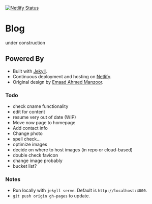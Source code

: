 [![Netlify Status](https://api.netlify.com/api/v1/badges/b14ad8c0-9104-41c6-afc7-e734f8640437/deploy-status)](https://app.netlify.com/sites/alexw/deploys)

# Blog

under construction

## Powered By

- Built with [Jekyll](https://jekyllrb.com/).
- Continuous deployment and hosting on [Netlify](https://www.netlify.com/). 
- Original design by [Emaad Ahmed Manzoor](https://github.com/emaadmanzoor/blog).

### Todo
- check cname functionality
- edit for content
- resume very out of date (WIP)
- Move now page to homepage 
- Add contact info
- Change photo 
- spell check...
- optimize images
- decide on where to host images (in repo or cloud-based)
- double check favicon
- change image probably
- bucket list?

### Notes
- Run locally with `jekyll serve`. Default is `http://localhost:4000`.
- `git push origin gh-pages` to update.